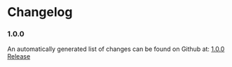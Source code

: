 # Changelog

### 1.0.0

An automatically generated list of changes can be found on Github at: [1.0.0 Release](https://github.com/nginxinc/nginx-ingress-helm-operator/releases/tag/v1.0.0)
